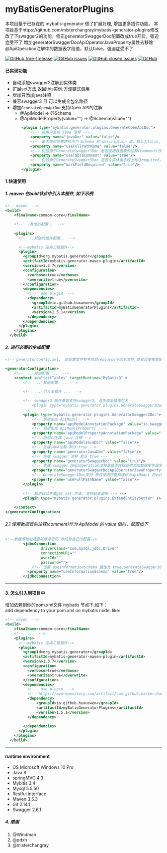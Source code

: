 # myBatisGeneratorPlugins
本项目基于已存在的 mybatis-generator 做了扩展处理, 增加更多插件功能。
本项目基于https://github.com/misterchangray/mybatis-generator-plugins修改
改了下swagger2的功能，修正generatorSwaggerDoc配置改成true开启，强迫症受不了
增加generatorSwaggerDocApiOperatorJavaProperty属性去移除@ApiOperation注解中的数据表字段值，默认false，强迫症受不了

[![GitHub (pre-)release](https://img.shields.io/github/release/misterchangray/mybatis-generator-plugins/all.svg)](https://github.com/misterchangray/mybatis-generator-plugins) 
[![GitHub issues](https://img.shields.io/github/issues/misterchangray/mybatis-generator-plugins.svg)](https://github.com/misterchangray/mybatis-generator-plugins/issues) 
[![GitHub closed issues](https://img.shields.io/github/issues-closed/misterchangray/mybatis-generator-plugins.svg)](https://github.com/misterchangray/mybatis-generator-plugins/issues?q=is%3Aissue+is%3Aclosed) 
[![GitHub](https://img.shields.io/github/license/misterchangray/mybatis-generator-plugins.svg)](./LICENSE)


#### 已实现功能
- 自动添加swagger2注解到实体类
- 扩展set方法,返回this实例;方便链式调用
- 增加只添加java注释
- 兼容swagger3 且 可以生成全包名路径
- 增加`GenerateOpenApiDoc`支持Open API的注解
  - @ApiModel -> @Schema
  - @ApiModelProperty(value="") -> @Schema(value="")
  ```xml
      <plugin type="mybatis.generator.plugins.GenerateOpenApiDoc">
          <!-- 启用只生成 java 注释 -->
          <property name="javaDoc" value="false"/>
          <!-- 是否使用完整路径作为 Schema 的 description 值，默认为false，设置为true时为避免swagger $ref报错将路径名称中的.替换为了$-->
          <property name="useFullPathName" value="false"/>
          <!-- 仅适用于GenerateSwagger3Doc 是否使用数据表的注释(comment)作为 ApiModel 的 value 值，默认为false。如果设置为true,需要在jdbcConnection设置useInformationSchema为true 见2.1示例-->
          <property name="useTableComment" value="true"/>
          <!-- 仅适用于GenerateSwagger3Doc 是否在实体类字段上标注required，如@ApiModelProperty(required = true, value = "用户账号")，默认为false-->
          <property name="markFieldRequired" value="true"/>
      </plugin>
  ```

#### 1.快速使用
##### 1. maven 在buid节点中引入本插件, 如下示例
```xml
<!-- maven  -->
<build>
    <finalName>common-core</finalName>

    <!--  .其他的配置..  -->
    
    <plugins>
      <!--  .其他的插件配置..  -->

      <!--mybatis 逆向工程插件-->
      <plugin>
        <groupId>org.mybatis.generator</groupId>
        <artifactId>mybatis-generator-maven-plugin</artifactId>
        <version>1.3.7</version>
        <configuration>
          <verbose>true</verbose>
          <overwrite>true</overwrite>
        </configuration>
        <dependencies>
          <!--  use plugin  -->
          <dependency>
            <groupId>io.github.huxuewen</groupId>
            <artifactId>myBatisGeneratorPlugins</artifactId>
            <version>1.5.1</version>
          </dependency>
        </dependencies>
      </plugin>
    </plugins>
  </build>
```
##### 2. 进行必要的生成配置
```xml
<!-- generatorConfig.xml， 此配置文件参考项目resource下同名文件,或者百度搜索配置  -->

<generatorConfiguration>
    <!-- ... 其他配置 ...  -->
    <context id="testTables" targetRuntime="MyBatis3" >
        <!-- ... 其他配置 ...  -->
        
        <!-- ... 引入本插件 ...  -->

        <!-- swagger3 插件兼容支持swagger3, 且生成全路径包名
            <plugin type="mybatis.generator.plugins.GenerateSwagger3Doc">
        -->
        <plugin type="mybatis.generator.plugins.GeneratorSwagger2Doc">
            <!-- 启用生成 ApiModel  -->
            <property name="apiModelAnnotationPackage" value="io.swagger.annotations.ApiModel" />
            <!-- 启用生成 ApiModelProperty  -->
            <property name="apiModelPropertyAnnotationPackage" value="io.swagger.annotations.ApiModelProperty" />
            <!-- 启用只生成 java 注释 -->
            <property name="apiModelJavaDoc" value="false"/>
            <!-- 生成JAVA注释 默认 true -->
            <property name="generatorJavaDoc" value="false"/>
            <!-- 生成 swagger 注释 默认 true -->
            <property name="generatorSwaggerDoc" value="true"/>
            <!-- 生成 swagger @ApiOperation注释是是否在描述中添加数据库字段名 默认 false -->
            <property name="generatorSwaggerDocApiOperatorJavaProperty" value="false"/>
            <!-- GenerateSwagger3Doc支持 是否使用完整路径作为apiModel 的value值，默认为false，设置为true时为避免swagger $ref报错将路径名称中的.替换为了$-->
            <property name="useFullPathName" value="false"/>
        </plugin>
        
        <!-- 启用自动生成get set 方法, 支持链式调用 --> -->
        <plugin type="mybatis.generator.plugins.ExtendEntitySetter" />
 
    </context>
</generatorConfiguration>

```
###### 2.1 使用数据表的注释(comment)作为 ApiModel 的 value 值时，配置如下
```xml
<!--数据库地址及登陆账号密码 改成你自己的配置-->
        <jdbcConnection
                driverClass="com.mysql.jdbc.Driver"
                connectionURL=""
                userId=""
                password="">
            <!-- 设置 useInformationSchema 属性为 true,GenerateSwagger3Doc才能获取到表注释 -->
          <property name="useInformationSchema" value="true"/>
        </jdbcConnection>
```
-------------------------------------------------


#### 3. 怎么引入到项目中
增加依赖到你的pom.xml文件 mybatis 节点下,如下：<br>
add dependency to your pom.xml on mybatis node. like:
``` xml
<!-- maven  -->
<build>
    <finalName>common-core</finalName>
    <!--  ...  -->
    <plugins>
      <!--mybatis 逆向工程插件-->
      <plugin>
        <groupId>org.mybatis.generator</groupId>
        <artifactId>mybatis-generator-maven-plugin</artifactId>
        <version>1.3.7</version>
        <configuration>
          <verbose>true</verbose>
          <overwrite>true</overwrite>
        </configuration>
        <dependencies>
          <!--  use plugin  -->
          <!-- https://mvnrepository.com/artifact/com.github.misterchangray.mybatis.generator.plugins/myBatisGeneratorPlugins -->
          <dependency>
              <groupId>io.github.huxuewen</groupId>
              <artifactId>myBatisGeneratorPlugins</artifactId>
              <version>1.5.1</version>
          </dependency>
  
        </dependencies>
      </plugin>
    </plugins>
  </build>
```

-------------------------------------


####  runtime environment
- OS Microsoft Windows 10 Pro
- Java 8
- springMVC 4.3
- Mybitis 3.4
- Mysql 5.5.50
- Restful interface
- Maven 3.5.3
- Git 2.14.1
- Swagger 2.6.1


##### 4. 感谢
1. @Windman
2. @pdxh
3. @misterchangray

